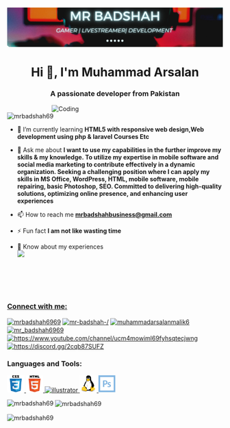 ![Logo](https://github.com/MrBadshah69/pic/blob/main/jpg_20230428_020850_0000.jpg)
<h1 align="center">Hi 👋, I'm Muhammad Arsalan</h1>
<h3 align="center">A passionate developer from Pakistan</h3>

<img align="right" alt="Coding" width="400" src="https://media.tenor.com/NOYF3f82b_gAAAAC/programmer.gif">

<p align="left"> <img src="https://komarev.com/ghpvc/?username=mrbadshah69&label=Profile%20views&color=0e75b6&style=flat" alt="mrbadshah69" /> </p>

- 🌱 I’m currently learning **HTML5 with responsive web design,Web development using php & laravel Courses Etc**

- 💬 Ask me about **I want to use my capabilities in the further improve my skills & my knowledge. To utilize my expertise in mobile software and social media marketing to contribute effectively in a dynamic organization. Seeking a challenging position where I can apply my skills in MS Office, WordPress, HTML, mobile software, mobile repairing, basic Photoshop, SEO. Committed to delivering high-quality solutions, optimizing online presence, and enhancing user experiences**

- 📫 How to reach me **mrbadshahbusiness@gmail.com**
 - ⚡ Fun fact **I am not like wasting time**
- 📄 Know about my experiences
  <br>
  <a href="https://mrbadshah69.github.io/Muhammad-Arsalan.github.io/">
  <img width="400" align="left" src="https://media1.giphy.com/media/fgdgMLDSlpl1wKcuGb/giphy.gif">
<br>
<br>
<br
<br>
<br>
<br>
<h3 align="left">Connect with me:</h3>
<p align="left">
<a href="https://twitter.com/mrbadshah6969" target="blank"><img align="center" src="https://raw.githubusercontent.com/rahuldkjain/github-profile-readme-generator/master/src/images/icons/Social/twitter.svg" alt="mrbadshah6969" height="30" width="40" /></a>
<a href="https://linkedin.com/in/mr-badshah-/" target="blank"><img align="center" src="https://raw.githubusercontent.com/rahuldkjain/github-profile-readme-generator/master/src/images/icons/Social/linked-in-alt.svg" alt="mr-badshah-/" height="30" width="40" /></a>
<a href="https://fb.com/muhammadarsalanmalik6" target="blank"><img align="center" src="https://raw.githubusercontent.com/rahuldkjain/github-profile-readme-generator/master/src/images/icons/Social/facebook.svg" alt="muhammadarsalanmalik6" height="30" width="40" /></a>
<a href="https://instagram.com/mr_badshah6969" target="blank"><img align="center" src="https://raw.githubusercontent.com/rahuldkjain/github-profile-readme-generator/master/src/images/icons/Social/instagram.svg" alt="mr_badshah6969" height="30" width="40" /></a>
<a href="https://www.youtube.com/channel/UCM4mOWiml69FyHsQTeCjWNg" target="blank"><img align="center" src="https://raw.githubusercontent.com/rahuldkjain/github-profile-readme-generator/master/src/images/icons/Social/youtube.svg" alt="https://www.youtube.com/channel/ucm4mowiml69fyhsqtecjwng" height="30" width="40" /></a>
<a href="https://discord.gg/https://discord.gg/2cqb87SUFZ" target="blank"><img align="center" src="https://raw.githubusercontent.com/rahuldkjain/github-profile-readme-generator/master/src/images/icons/Social/discord.svg" alt="https://discord.gg/2cqb87SUFZ" height="30" width="40" /></a>
</p>

<h3 align="left">Languages and Tools:</h3>
<p align="left"> <a href="https://www.w3schools.com/css/" target="_blank" rel="noreferrer"> <img src="https://raw.githubusercontent.com/devicons/devicon/master/icons/css3/css3-original-wordmark.svg" alt="css3" width="40" height="40"/> </a> <a href="https://www.w3.org/html/" target="_blank" rel="noreferrer"> <img src="https://raw.githubusercontent.com/devicons/devicon/master/icons/html5/html5-original-wordmark.svg" alt="html5" width="40" height="40"/> </a> <a href="https://www.adobe.com/in/products/illustrator.html" target="_blank" rel="noreferrer"> <img src="https://www.vectorlogo.zone/logos/adobe_illustrator/adobe_illustrator-icon.svg" alt="illustrator" width="40" height="40"/> </a> <a href="https://www.linux.org/" target="_blank" rel="noreferrer"> <img src="https://raw.githubusercontent.com/devicons/devicon/master/icons/linux/linux-original.svg" alt="linux" width="40" height="40"/> </a> <a href="https://www.photoshop.com/en" target="_blank" rel="noreferrer"> <img src="https://raw.githubusercontent.com/devicons/devicon/master/icons/photoshop/photoshop-line.svg" alt="photoshop" width="40" height="40"/> </a> </p>

<p><img align="left" src="https://github-readme-stats.vercel.app/api/top-langs?username=mrbadshah69&show_icons=true&locale=en&layout=compact" alt="mrbadshah69" /></p>

<p>&nbsp;<img align="center" src="https://github-readme-stats.vercel.app/api?username=mrbadshah69&show_icons=true&locale=en" alt="mrbadshah69" /></p>

<p><img align="center" src="https://github-readme-streak-stats.herokuapp.com/?user=mrbadshah69&" alt="mrbadshah69" /></p>
